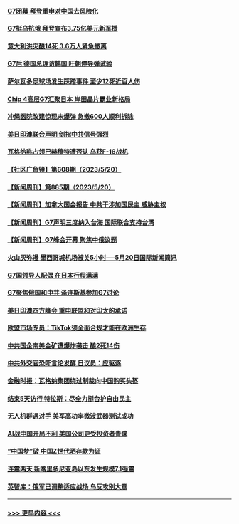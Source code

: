 #### [G7闭幕 拜登重申对中国去风险化](../pages/prog202/a103717303.md?t=05220043) 
#### [G7挺乌抗俄 拜登宣布3.75亿美元新军援](../pages/prog202/a103717302.md?t=05220043) 
#### [意大利洪灾酿14死 3.6万人紧急撤离](../pages/prog202/a103717301.md?t=05220043) 
#### [G7后 德国总理访韩国 吁朝停导弹试验](../pages/prog202/a103717300.md?t=05220043) 
#### [萨尔瓦多足球场发生踩踏事件 至少12死近百人伤](../pages/prog202/a103717243.md?t=05220043) 
#### [Chip 4高层G7汇聚日本 岸田晶片霸业新格局](../pages/prog202/a103717232.md?t=05220043) 
#### [冲绳医院改建惊现未爆弹 急撤600人顺利拆除](../pages/prog202/a103717172.md?t=05220043) 
#### [美日印澳联合声明 剑指中共信号强烈](../pages/prog202/a103717117.md?t=05220043) 
#### [瓦格纳称占领巴赫穆特遭否认 乌获F-16战机](../pages/prog202/a103716959.md?t=05220043) 
#### [【社区广角镜】第608期（2023/5/20）](../pages/prog202/a103717004.md?t=05220043) 
#### [【新闻周刊】第885期（2023/5/20）](../pages/prog202/a103717029.md?t=05220043) 
#### [【新闻周刊】加拿大国会报告 中共干涉加国民主 威胁主权](../pages/prog202/a103717018.md?t=05220043) 
#### [【新闻周刊】G7声明三度纳入台海 国际联合支持台湾](../pages/prog202/a103717022.md?t=05220043) 
#### [【新闻周刊】G7峰会开幕 聚焦中俄议题](../pages/prog202/a103717024.md?t=05220043) 
#### [火山灰弥漫 墨西哥城机场被关5小时──5月20日国际新闻简讯](../pages/prog202/a103716960.md?t=05220043) 
#### [G7国领导人配偶 在日本行程满满](../pages/prog202/a103716961.md?t=05220043) 
#### [G7聚焦俄国和中共 泽连斯基参加G7讨论](../pages/prog202/a103716862.md?t=05220043) 
#### [美日印澳四方峰会 重申联盟和对印太的承诺](../pages/prog202/a103716954.md?t=05220043) 
#### [欧盟市场专员：TikTok须全面合规才能在欧洲生存](../pages/prog202/a103716934.md?t=05220043) 
#### [中共国企南美金矿遭爆炸袭击 酿2死14伤](../pages/prog202/a103716921.md?t=05220043) 
#### [中共外交官恐吓言论发酵 日议员：应驱逐](../pages/prog202/a103716864.md?t=05220043) 
#### [金融时报：瓦格纳集团绕过制裁向中国购买头盔](../pages/prog202/a103716857.md?t=05220043) 
#### [结束5天访行 特拉斯：尽全力挺台护自由民主](../pages/prog202/a103716859.md?t=05220043) 
#### [无人机群遇对手 美军高功率微波武器测试成功](../pages/prog202/a103716800.md?t=05220043) 
#### [AI战中国开局不利 美国公司更受投资者青睐](../pages/prog202/a103716803.md?t=05220043) 
#### [“中国梦”破 中国Z世代晒存款为证](../pages/prog202/a103716807.md?t=05220043) 
#### [连震两天 新喀里多尼亚岛以东发生规模7.1强震](../pages/prog202/a103716774.md?t=05220043) 
#### [英智库：俄军已调整适应战场 乌反攻别大意](../pages/prog202/a103716771.md?t=05220043) 

----
#### [ >>> 更早内容 <<< ](../indexes/prog202-earlier.md)
